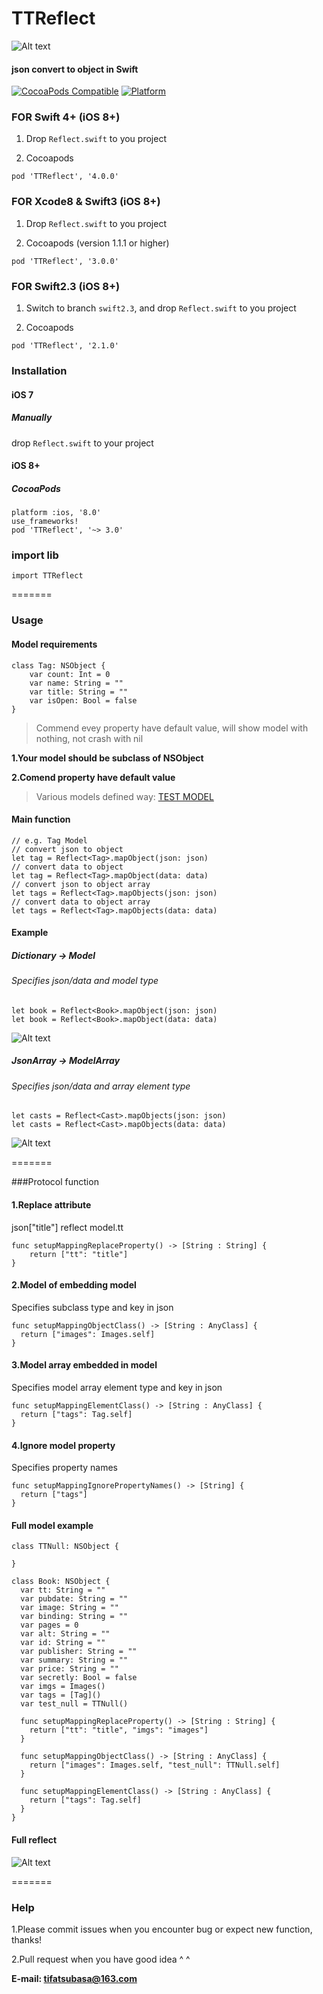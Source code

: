 
# TTReflect
![Alt text](http://images.upmer.com/TTReflect_cover.png)
#### json convert to object in **Swift**
[![CocoaPods Compatible](https://img.shields.io/cocoapods/v/TTReflect.svg)](https://img.shields.io/cocoapods/v/TTReflect.svg)
[![Platform](https://img.shields.io/cocoapods/p/TTReflect.svg?style=flat)](http://cocoadocs.org/docsets/TTReflect)

### FOR Swift 4+ (iOS 8+)
1. Drop `Reflect.swift` to you project

2. Cocoapods

`pod 'TTReflect', '4.0.0'`

### FOR Xcode8 & Swift3 (iOS 8+)
1. Drop `Reflect.swift` to you project

2. Cocoapods (version 1.1.1 or higher)

`pod 'TTReflect', '3.0.0'`

### FOR Swift2.3 (iOS 8+)
1. Switch to branch `swift2.3`, and drop `Reflect.swift` to you project

2. Cocoapods

`pod 'TTReflect', '2.1.0'`

### Installation
#### iOS 7
##### Manually
drop `Reflect.swift` to your project

#### iOS 8+
##### CocoaPods

```
platform :ios, '8.0'
use_frameworks!
pod 'TTReflect', '~> 3.0'
```

### import lib
```
import TTReflect
```
=======


### Usage
#### Model requirements

```
class Tag: NSObject {
    var count: Int = 0
    var name: String = ""
    var title: String = ""
    var isOpen: Bool = false
}
```

> Commend evey property have default value, will show model with nothing, not crash with nil

**1.Your model should be subclass of NSObject**

**2.Comend property have default value**

> Various models defined way:  [TEST MODEL](https://github.com/TifaTsubasa/TTReflect/tree/master/Example/Model)

#### Main function
```
// e.g. Tag Model
// convert json to object
let tag = Reflect<Tag>.mapObject(json: json)
// convert data to object
let tag = Reflect<Tag>.mapObject(data: data)
// convert json to object array
let tags = Reflect<Tag>.mapObjects(json: json)
// convert data to object array
let tags = Reflect<Tag>.mapObjects(data: data)
```

#### Example
##### Dictionary -> Model

###### Specifies json/data and model type

```
let book = Reflect<Book>.mapObject(json: json)
let book = Reflect<Book>.mapObject(data: data)
```
![Alt text](http://images.upmer.com/TTReflect_mapObject.png)

##### JsonArray -> ModelArray
###### Specifies json/data and array element type
```
let casts = Reflect<Cast>.mapObjects(json: json)
let casts = Reflect<Cast>.mapObjects(data: data)
```
![Alt text](http://images.upmer.com/TTReflect_mapObjects.png)



=======

###Protocol function
#### 1.Replace attribute
json["title"] reflect model.tt

```
func setupMappingReplaceProperty() -> [String : String] {
    return ["tt": "title"]
}
```

#### 2.Model of embedding model
Specifies subclass type and key in json

```
func setupMappingObjectClass() -> [String : AnyClass] {
  return ["images": Images.self]
}
```

#### 3.Model array embedded in model
Specifies model array element type and key in json

```
func setupMappingElementClass() -> [String : AnyClass] {
  return ["tags": Tag.self]
}
```

#### 4.Ignore model property
Specifies property names

```
func setupMappingIgnorePropertyNames() -> [String] {
  return ["tags"]
}
```

#### Full model example
```
class TTNull: NSObject {

}

class Book: NSObject {
  var tt: String = ""
  var pubdate: String = ""
  var image: String = ""
  var binding: String = ""
  var pages = 0
  var alt: String = ""
  var id: String = ""
  var publisher: String = ""
  var summary: String = ""
  var price: String = ""
  var secretly: Bool = false
  var imgs = Images()
  var tags = [Tag]()
  var test_null = TTNull()

  func setupMappingReplaceProperty() -> [String : String] {
    return ["tt": "title", "imgs": "images"]
  }

  func setupMappingObjectClass() -> [String : AnyClass] {
    return ["images": Images.self, "test_null": TTNull.self]
  }

  func setupMappingElementClass() -> [String : AnyClass] {
    return ["tags": Tag.self]
  }
}
```

#### Full reflect
![Alt text](http://images.upmer.com/TTReflect_fullmap.png)



=======
### Help

1.Please commit issues when you encounter bug or expect new function, thanks!

2.Pull request when you have good idea ^ ^

**E-mail: tifatsubasa@163.com**
